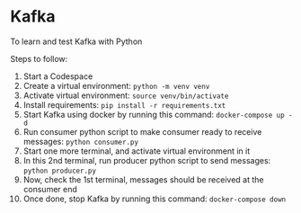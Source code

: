 # Kafka
To learn and test Kafka with Python

Steps to follow:

1. Start a Codespace
2. Create a virtual environment: `python -m venv venv`
3. Activate virtual environment: `source venv/bin/activate`
4. Install requirements: `pip install -r requirements.txt`
5. Start Kafka using docker by running this command: `docker-compose up -d`
6. Run consumer python script to make consumer ready to receive messages: `python consumer.py`
7. Start one more terminal, and activate virtual environment in it
8. In this 2nd terminal, run producer python script to send messages: `python producer.py`
9. Now, check the 1st terminal, messages should be received at the consumer end
10. Once done, stop Kafka by running this command: `docker-compose down`
